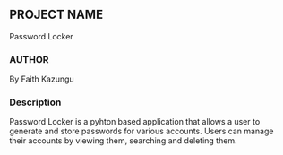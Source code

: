 ## PROJECT NAME

Password Locker

### AUTHOR

By Faith Kazungu

### Description

Password Locker is a pyhton based application that allows a user to generate and store passwords for various accounts. Users can manage their accounts by viewing them, searching and deleting them.

<!-- ### Setup/Installation Requirements

git clone   <https://kazugufaith.github.io/Password-Locker/&&> cd Password-Locker.

### Installing dependencies

pip install -r requirements

### Running tests

cd Password-Locker.

python3.6 run.py.

### Test Driven Application

Testing was done using python inbuild tools called unittest

### Behaviour of the application

-   The user runs the main file of the terminal - python3.6 run.py
-   The user is prompted to Sign In or Exit the app
-   After a successful sign in the user is redirected to the accounts management page
-   The user can choose to create an account, view the accounts and delete the accounts
-   The user can choose to exit

### Important packages in the application

-   time module allows some time delay before an action happens
-   string module allows access to al string, numbers and alphanumerics to allow  generation of passwords
-   sys module allows termination of the app
-   random allows generation of random passwords

### Information Stored

-   Account Name
-   Username
-   Password

### For any questions or contributions,find me on

Mobile:+254798578613
Email:faithmugesia@gmail.com

### Technologies Used

-   Python3.6

License
Copyright (c) {2019} Faith Kazungu  -->
